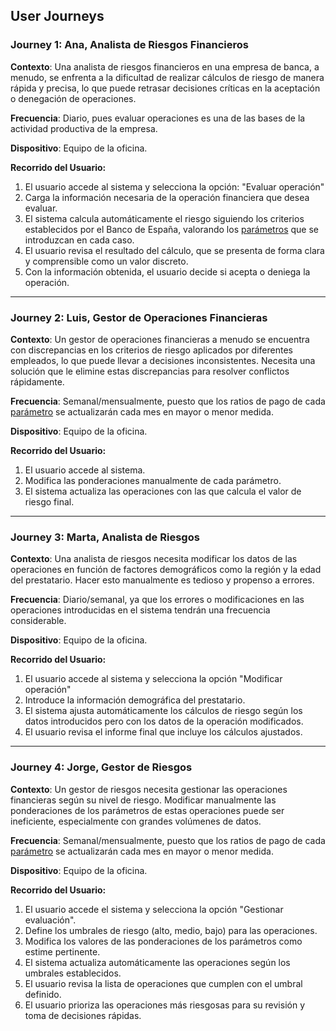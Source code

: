 ## User Journeys

### Journey 1: Ana, Analista de Riesgos Financieros
**Contexto**: Una analista de riesgos financieros en una empresa de banca, a menudo, se enfrenta a la dificultad de realizar cálculos de riesgo de manera rápida y precisa, lo que puede retrasar decisiones críticas en la aceptación o denegación de operaciones.

**Frecuencia**: Diario, pues evaluar operaciones es una de las bases de la actividad productiva de la empresa.

**Dispositivo**: Equipo de la oficina.

**Recorrido del Usuario:**
1. El usuario accede al sistema y selecciona la opción: "Evaluar operación"
2. Carga la información necesaria de la operación financiera que desea evaluar.
3. El sistema calcula automáticamente el riesgo siguiendo los criterios establecidos por el Banco de España, valorando los [parámetros](https://github.com/jacarmona364/Riskalc/blob/main/Documentación%20Adicional/scoring.md) que se introduzcan en cada caso.
4. El usuario revisa el resultado del cálculo, que se presenta de forma clara y comprensible como un valor discreto.
5. Con la información obtenida, el usuario decide si acepta o deniega la operación.

---

### Journey 2: Luis, Gestor de Operaciones Financieras
**Contexto**: Un gestor de operaciones financieras a menudo se encuentra con discrepancias en los criterios de riesgo aplicados por diferentes empleados, lo que puede llevar a decisiones inconsistentes. Necesita una solución que le elimine estas discrepancias para resolver conflictos rápidamente.

**Frecuencia**: Semanal/mensualmente, puesto que los ratios de pago de cada [parámetro](https://github.com/jacarmona364/Riskalc/blob/main/Documentación%20Adicional/scoring.md) se actualizarán cada mes en mayor o menor medida.

**Dispositivo**: Equipo de la oficina.

**Recorrido del Usuario:**
1. El usuario accede al sistema.
2. Modifica las ponderaciones manualmente de cada parámetro.
3. El sistema actualiza las operaciones con las que calcula el valor de riesgo final.

---

### Journey 3: Marta, Analista de Riesgos
**Contexto**: Una analista de riesgos necesita modificar los datos de las operaciones en función de factores demográficos como la región y la edad del prestatario. Hacer esto manualmente es tedioso y propenso a errores.

**Frecuencia**: Diario/semanal, ya que los errores o modificaciones en las operaciones introducidas en el sistema tendrán una frecuencia considerable.

**Dispositivo**: Equipo de la oficina.

**Recorrido del Usuario:**
1. El usuario accede al sistema y selecciona la opción "Modificar operación"
2. Introduce la información demográfica del prestatario.
3. El sistema ajusta automáticamente los cálculos de riesgo según los datos introducidos pero con los datos de la operación modificados.
4. El usuario revisa el informe final que incluye los cálculos ajustados.

---

### Journey 4: Jorge, Gestor de Riesgos
**Contexto**: Un gestor de riesgos necesita gestionar las operaciones financieras según su nivel de riesgo. Modificar manualmente las ponderaciones de los parámetros de estas operaciones puede ser ineficiente, especialmente con grandes volúmenes de datos.

**Frecuencia**: Semanal/mensualmente, puesto que los ratios de pago de cada [parámetro](https://github.com/jacarmona364/Riskalc/blob/main/Documentación%20Adicional/scoring.md) se actualizarán cada mes en mayor o menor medida.

**Dispositivo**: Equipo de la oficina.

**Recorrido del Usuario:**
1. El usuario accede el sistema y selecciona la opción "Gestionar evaluación".
2. Define los umbrales de riesgo (alto, medio, bajo) para las operaciones.
3. Modifica los valores de las ponderaciones de los parámetros como estime pertinente.
4. El sistema actualiza automáticamente las operaciones según los umbrales establecidos.
5. El usuario revisa la lista de operaciones que cumplen con el umbral definido.
6. El usuario prioriza las operaciones más riesgosas para su revisión y toma de decisiones rápidas.

